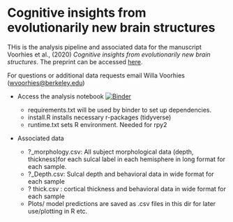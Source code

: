 # Cognitive insights from evolutionarily new brain structures
THis is the analysis pipeline and associated data for the manuscript Voorhies et al., (2020) *Cognitive insights from evolutionarily new brain structures*. The preprint can be accessed [here](https://www.biorxiv.org/content/10.1101/2020.11.07.372805v1).

  For questions or additional data requests email Willa Voorhies (wvoorhies@berkeley.edu)
  
  
- Access the analysis  notebook
[![Binder](https://mybinder.org/badge_logo.svg)](https://mybinder.org/v2/gh/wvoorhies/CognitiveInsights_SulcalMorphology.git/HEAD)

  - requirements.txt will be used by binder to set up dependencies.
  - install.R installs necessary r-packages (tidyverse)
  - runtime.txt sets R environment. Needed for rpy2
- Associated data
  - ?_morphology.csv: All subject morphological data (depth, thickness)for each sulcal label in each hemisphere in long format for each sample.
  - ?_Depth.csv: Sulcal depth and behavioral data in wide format for each sample
  - ? thick.csv : cortical thickness and behavioral data in wide format for each sample
  - Plots/  model predictions are saved as .csv files in this dir for later use/plotting in R etc. 
  

